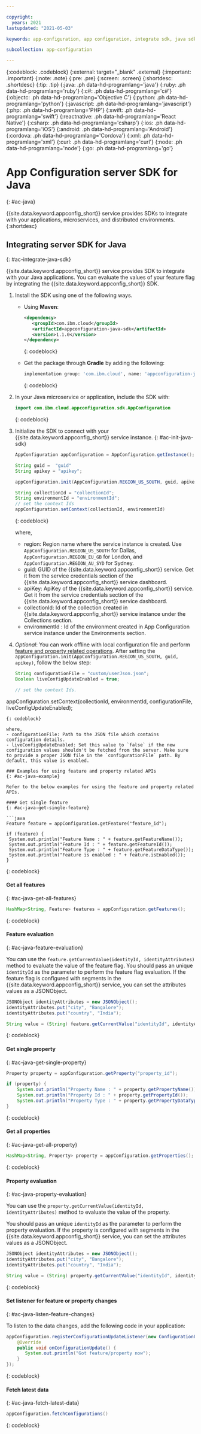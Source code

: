 ```yaml
---

copyright:
  years: 2021
lastupdated: "2021-05-03"

keywords: app-configuration, app configuration, integrate sdk, java sdk, java server sdk, java

subcollection: app-configuration

---
```


{:codeblock: .codeblock}
{:external: target="_blank" .external}
{:important: .important}
{:note: .note}
{:pre: .pre}
{:screen: .screen}
{:shortdesc: .shortdesc}
{:tip: .tip}
{:java: .ph data-hd-programlang='java'}
{:ruby: .ph data-hd-programlang='ruby'}
{:c#: .ph data-hd-programlang='c#'}
{:objectc: .ph data-hd-programlang='Objective C'}
{:python: .ph data-hd-programlang='python'}
{:javascript: .ph data-hd-programlang='javascript'}
{:php: .ph data-hd-programlang='PHP'}
{:swift: .ph data-hd-programlang='swift'}
{:reactnative: .ph data-hd-programlang='React Native'}
{:csharp: .ph data-hd-programlang='csharp'}
{:ios: .ph data-hd-programlang='iOS'}
{:android: .ph data-hd-programlang='Android'}
{:cordova: .ph data-hd-programlang='Cordova'}
{:xml: .ph data-hd-programlang='xml'}
{:curl: .ph data-hd-programlang='curl'}
{:node: .ph data-hd-programlang='node'}
{:go: .ph data-hd-programlang='go'}

# App Configuration server SDK for Java
{: #ac-java}

{{site.data.keyword.appconfig_short}} service provides SDKs to integrate with your applications, microservices, and distributed environments.
{:shortdesc}

## Integrating server SDK for Java
{: #ac-integrate-java-sdk}

{{site.data.keyword.appconfig_short}} service provides SDK to integrate with your Java applications. You can evaluate the values of your feature flag by integrating the {{site.data.keyword.appconfig_short}} SDK.

1. Install the SDK using one of the following ways.

   - Using **Maven**:

      ```xml
      <dependency>
         <groupId>com.ibm.cloud</groupId>
         <artifactId>appconfiguration-java-sdk</artifactId>
         <version>1.1.0</version>
      </dependency>
      ```
      {: codeblock}

   - Get the package through **Gradle** by adding the following:

      ```sh
      implementation group: 'com.ibm.cloud', name: 'appconfiguration-java-sdk', version: '1.1.0'
      ```
      {: codeblock}

1. In your Java microservice or application, include the SDK with:

   ```java
   import com.ibm.cloud.appconfiguration.sdk.AppConfiguration
   ```
   {: codeblock}

1. Initialize the SDK to connect with your {{site.data.keyword.appconfig_short}} service instance.
   {: #ac-init-java-sdk}

      ```java
      AppConfiguration appConfiguration = AppConfiguration.getInstance();

      String guid =  "guid"
      String apikey = "apikey";

      appConfiguration.init(AppConfiguration.REGION_US_SOUTH, guid, apikey);

      String collectionId = "collectionId";
      String environmentId = "environmentId";
      // set the context Ids
      appConfiguration.setContext(collectionId, environmentId)
      ```
      {: codeblock}

      where,
      - region: Region name where the service instance is created. Use `AppConfiguration.REGION_US_SOUTH` for Dallas, `AppConfiguration.REGION_EU_GB` for London, and `AppConfiguration.REGION_AU_SYD` for Sydney.
      - guid: GUID of the {{site.data.keyword.appconfig_short}} service. Get it from the service credentials section of the {{site.data.keyword.appconfig_short}} service dashboard.
      - apiKey: ApiKey of the {{site.data.keyword.appconfig_short}} service. Get it from the service credentials section of the {{site.data.keyword.appconfig_short}} service dashboard.
      - collectionId: Id of the collection created in {{site.data.keyword.appconfig_short}} service instance under the Collections section.
      - environmentId : Id of the environment created in App Configuration service instance under the Environments section.

1. *Optional*: You can work offline with local configuration file and perform [feature and property related operations](#ac-java-example). After setting the `appConfiguration.init(AppConfiguration.REGION_US_SOUTH, guid, apikey)`, follow the below step:

   ```java
   String configurationFile = "custom/userJson.json";
   Boolean liveConfigUpdateEnabled = true;

   // set the context Ids.
  appConfiguration.setContext(collectionId, environmentId, configurationFile, liveConfigUpdateEnabled);
   ```
   {: codeblock}

   where,
   - configurationFile: Path to the JSON file which contains configuration details.
   - liveConfigUpdateEnabled: Set this value to `false` if the new configuration values shouldn't be fetched from the server. Make sure to provide a proper JSON file in the `configurationFile` path. By default, this value is enabled.

### Examples for using feature and property related APIs
{: #ac-java-example}

Refer to the below examples for using the feature and property related APIs.

#### Get single feature
{: #ac-java-get-single-feature}

```java
Feature feature = appConfiguration.getFeature("feature_id");

if (feature) {
    System.out.println("Feature Name : " + feature.getFeatureName());
    System.out.println("Feature Id : " + feature.getFeatureId());
    System.out.println("Feature Type : " + feature.getFeatureDataType());
    System.out.println("Feature is enabled : " + feature.isEnabled());
}
```
{: codeblock}

#### Get all features
{: #ac-java-get-all-features}

```java
HashMap<String, Feature> features = appConfiguration.getFeatures();
```
{: codeblock}

#### Feature evaluation
{: #ac-java-feature-evaluation}

You can use the `feature.getCurrentValue(identityId, identityAttributes)` method to evaluate the value of the feature flag. You should pass an unique `identityId` as the parameter to perform the feature flag evaluation. If the feature flag is configured with segments in the {{site.data.keyword.appconfig_short}} service, you can set the attributes values as a JSONObject.

```java
JSONObject identityAttributes = new JSONObject();
identityAttributes.put("city", "Bangalore");
identityAttributes.put("country", "India");

String value = (String) feature.getCurrentValue("identityId", identityAttributes);
```
{: codeblock}

#### Get single property
{: #ac-java-get-single-property}

```java
Property property = appConfiguration.getProperty("property_id");

if (property) {
    System.out.println("Property Name : " + property.getPropertyName());
    System.out.println("Property Id : " + property.getPropertyId());
    System.out.println("Property Type : " + property.getPropertyDataType());
}
```
{: codeblock}

#### Get all properties
{: #ac-java-get-all-property}

```java
HashMap<String, Property> property = appConfiguration.getProperties();
```
{: codeblock}

#### Property evaluation
{: #ac-java-property-evaluation}

You can use the `property.getCurrentValue(identityId, identityAttributes)` method to evaluate the value of the property.

You should pass an unique `identityId` as the parameter to perform the property evaluation. If the property is configured with segments in the {{site.data.keyword.appconfig_short}} service, you can set the attributes values as a JSONObject.

```java
JSONObject identityAttributes = new JSONObject();
identityAttributes.put("city", "Bangalore");
identityAttributes.put("country", "India");

String value = (String) property.getCurrentValue("identityId", identityAttributes);
```
{: codeblock}

#### Set listener for feature or property changes
{: #ac-java-listen-feature-changes}

To listen to the data changes, add the following code in your application:

```java
appConfiguration.registerConfigurationUpdateListener(new ConfigurationUpdateListener() {
    @Override
    public void onConfigurationUpdate() {
       System.out.println("Got feature/property now");
    }
});
```
{: codeblock}

#### Fetch latest data
{: #ac-java-fetch-latest-data}

```java
appConfiguration.fetchConfigurations()
```
{: codeblock}
